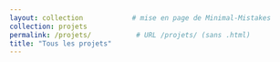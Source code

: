 ```yaml
---
layout: collection            # mise en page de Minimal-Mistakes
collection: projets
permalink: /projets/           # URL /projets/ (sans .html)
title: "Tous les projets"
---
```

